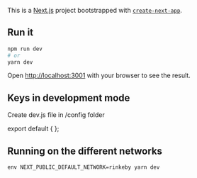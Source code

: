 This is a [Next.js](https://nextjs.org/) project bootstrapped with [`create-next-app`](https://github.com/vercel/next.js/tree/canary/packages/create-next-app).

## Run it
```bash
npm run dev
# or
yarn dev
```

Open [http://localhost:3001](http://localhost:3001) with your browser to see the result.

## Keys in development mode
Create dev.js file in /config folder

export default {
};

## Running on the different networks

`env NEXT_PUBLIC_DEFAULT_NETWORK=rinkeby yarn dev`

